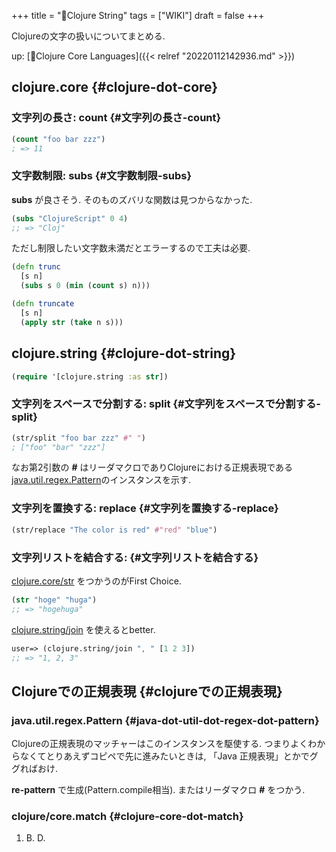 +++
title = "📝Clojure String"
tags = ["WIKI"]
draft = false
+++

Clojureの文字の扱いについてまとめる.

up: [📂Clojure Core Languages]({{< relref "20220112142936.md" >}})


## clojure.core {#clojure-dot-core}


### 文字列の長さ: **count** {#文字列の長さ-count}

```clojure
(count "foo bar zzz")
; => 11
```


### 文字数制限: subs {#文字数制限-subs}

**subs** が良さそう. そのものズバリな関数は見つからなかった.

```clojure
(subs "ClojureScript" 0 4)
;; => "Cloj"
```

ただし制限したい文字数未満だとエラーするので工夫は必要.

```clojure
(defn trunc
  [s n]
  (subs s 0 (min (count s) n)))

(defn truncate
  [s n]
  (apply str (take n s)))
```


## clojure.string {#clojure-dot-string}

```clojure
(require '[clojure.string :as str])
```


### 文字列をスペースで分割する: split {#文字列をスペースで分割する-split}

```clojure
(str/split "foo bar zzz" #" ")
; ["foo" "bar" "zzz"]
```

なお第2引数の **#** はリーダマクロでありClojureにおける正規表現である [java.util.regex.Pattern](#java-dot-util-dot-regex-dot-pattern)のインスタンスを示す.


### 文字列を置換する: replace {#文字列を置換する-replace}

```clojure
(str/replace "The color is red" #"red" "blue")
```


### 文字列リストを結合する: {#文字列リストを結合する}

[clojure.core/str](https://clojuredocs.org/clojure.core/str) をつかうのがFirst Choice.

```clojure
(str "hoge" "huga")
;; => "hogehuga"
```

[clojure.string/join](https://clojuredocs.org/clojure.string/join) を使えるとbetter.

```clojure
user=> (clojure.string/join ", " [1 2 3])
;; => "1, 2, 3"
```


## Clojureでの正規表現 {#clojureでの正規表現}


### java.util.regex.Pattern {#java-dot-util-dot-regex-dot-pattern}

Clojureの正規表現のマッチャーはこのインスタンスを駆使する. つまりよくわからなくてとりあえずコピペで先に進みたいときは, 「Java 正規表現」とかでググればおけ.

**re-pattern** で生成(Pattern.compile相当). またはリーダマクロ **#** をつかう.


### clojure/core.match {#clojure-core-dot-match}

1.  B. D.
